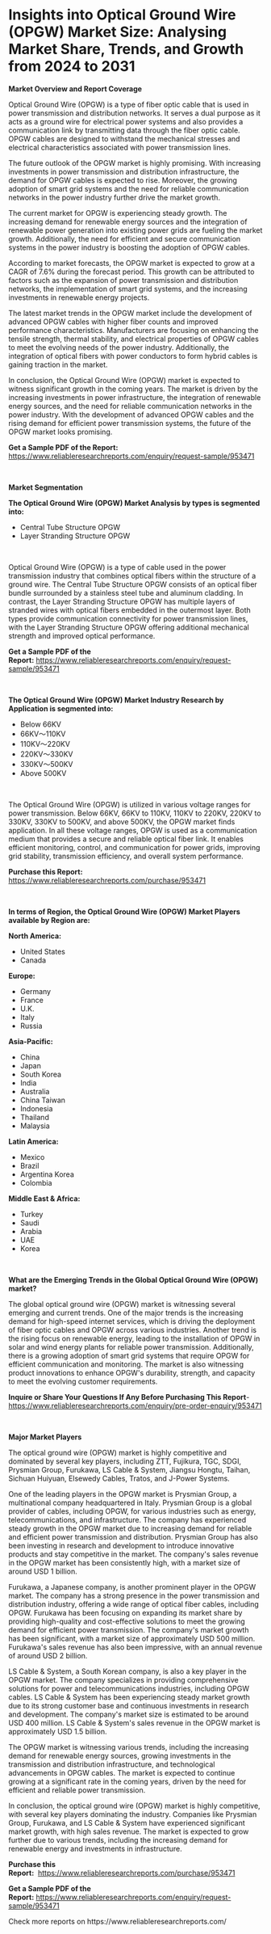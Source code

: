 <p><h1>Insights into Optical Ground Wire (OPGW) Market Size: Analysing Market Share, Trends, and Growth from 2024 to 2031</h1></p><p><strong>Market Overview and Report Coverage</strong></p>
<p><p>Optical Ground Wire (OPGW) is a type of fiber optic cable that is used in power transmission and distribution networks. It serves a dual purpose as it acts as a ground wire for electrical power systems and also provides a communication link by transmitting data through the fiber optic cable. OPGW cables are designed to withstand the mechanical stresses and electrical characteristics associated with power transmission lines.</p><p>The future outlook of the OPGW market is highly promising. With increasing investments in power transmission and distribution infrastructure, the demand for OPGW cables is expected to rise. Moreover, the growing adoption of smart grid systems and the need for reliable communication networks in the power industry further drive the market growth.</p><p>The current market for OPGW is experiencing steady growth. The increasing demand for renewable energy sources and the integration of renewable power generation into existing power grids are fueling the market growth. Additionally, the need for efficient and secure communication systems in the power industry is boosting the adoption of OPGW cables.</p><p>According to market forecasts, the OPGW market is expected to grow at a CAGR of 7.6% during the forecast period. This growth can be attributed to factors such as the expansion of power transmission and distribution networks, the implementation of smart grid systems, and the increasing investments in renewable energy projects.</p><p>The latest market trends in the OPGW market include the development of advanced OPGW cables with higher fiber counts and improved performance characteristics. Manufacturers are focusing on enhancing the tensile strength, thermal stability, and electrical properties of OPGW cables to meet the evolving needs of the power industry. Additionally, the integration of optical fibers with power conductors to form hybrid cables is gaining traction in the market.</p><p>In conclusion, the Optical Ground Wire (OPGW) market is expected to witness significant growth in the coming years. The market is driven by the increasing investments in power infrastructure, the integration of renewable energy sources, and the need for reliable communication networks in the power industry. With the development of advanced OPGW cables and the rising demand for efficient power transmission systems, the future of the OPGW market looks promising.</p></p>
<p><strong>Get a Sample PDF of the Report:</strong> <a href="https://www.reliableresearchreports.com/enquiry/request-sample/953471">https://www.reliableresearchreports.com/enquiry/request-sample/953471</a></p>
<p>&nbsp;</p>
<p><strong>Market Segmentation</strong></p>
<p><strong>The Optical Ground Wire (OPGW) Market Analysis by types is segmented into:</strong></p>
<p><ul><li>Central Tube Structure OPGW</li><li>Layer Stranding Structure OPGW</li></ul></p>
<p>&nbsp;</p>
<p><p>Optical Ground Wire (OPGW) is a type of cable used in the power transmission industry that combines optical fibers within the structure of a ground wire. The Central Tube Structure OPGW consists of an optical fiber bundle surrounded by a stainless steel tube and aluminum cladding. In contrast, the Layer Stranding Structure OPGW has multiple layers of stranded wires with optical fibers embedded in the outermost layer. Both types provide communication connectivity for power transmission lines, with the Layer Stranding Structure OPGW offering additional mechanical strength and improved optical performance.</p></p>
<p><strong>Get a Sample PDF of the Report:</strong>&nbsp;<a href="https://www.reliableresearchreports.com/enquiry/request-sample/953471">https://www.reliableresearchreports.com/enquiry/request-sample/953471</a></p>
<p>&nbsp;</p>
<p><strong>The Optical Ground Wire (OPGW) Market Industry Research by Application is segmented into:</strong></p>
<p><ul><li>Below 66KV</li><li>66KV〜110KV</li><li>110KV〜220KV</li><li>220KV〜330KV</li><li>330KV〜500KV</li><li>Above 500KV</li></ul></p>
<p>&nbsp;</p>
<p><p>The Optical Ground Wire (OPGW) is utilized in various voltage ranges for power transmission. Below 66KV, 66KV to 110KV, 110KV to 220KV, 220KV to 330KV, 330KV to 500KV, and above 500KV, the OPGW market finds application. In all these voltage ranges, OPGW is used as a communication medium that provides a secure and reliable optical fiber link. It enables efficient monitoring, control, and communication for power grids, improving grid stability, transmission efficiency, and overall system performance.</p></p>
<p><strong>Purchase this Report:</strong>&nbsp; <a href="https://www.reliableresearchreports.com/purchase/953471">https://www.reliableresearchreports.com/purchase/953471</a></p>
<p>&nbsp;</p>
<p><strong>In terms of Region, the Optical Ground Wire (OPGW) Market Players available by Region are:</strong></p>
<p>
    <p> <strong> North America: </strong>
        <ul>
            <li>United States</li>
            <li>Canada</li>
        </ul>
        </p> 
    <p> <strong> Europe: </strong>
        <ul>
            <li>Germany</li>
            <li>France</li>
            <li>U.K.</li>
            <li>Italy</li>
            <li>Russia</li>
        </ul>
        </p> 
    <p> <strong> Asia-Pacific: </strong>
        <ul>
            <li>China</li>
            <li>Japan</li>
            <li>South Korea</li>
            <li>India</li>
            <li>Australia</li>
            <li>China Taiwan</li>
            <li>Indonesia</li>
            <li>Thailand</li>
            <li>Malaysia</li>
        </ul>
        </p> 
    <p> <strong> Latin America: </strong>
        <ul>
            <li>Mexico</li>
            <li>Brazil</li>
            <li>Argentina Korea</li>
            <li>Colombia</li>
        </ul>
        </p> 
    <p> <strong> Middle East & Africa: </strong>
        <ul>
            <li>Turkey</li>
            <li>Saudi</li>
            <li>Arabia</li>
            <li>UAE</li>
            <li>Korea</li>
        </ul>
    </p>
    </p>
<p>&nbsp;</p>
<p><strong>What are the Emerging Trends in the Global Optical Ground Wire (OPGW) market?</strong></p>
<p><p>The global optical ground wire (OPGW) market is witnessing several emerging and current trends. One of the major trends is the increasing demand for high-speed internet services, which is driving the deployment of fiber optic cables and OPGW across various industries. Another trend is the rising focus on renewable energy, leading to the installation of OPGW in solar and wind energy plants for reliable power transmission. Additionally, there is a growing adoption of smart grid systems that require OPGW for efficient communication and monitoring. The market is also witnessing product innovations to enhance OPGW's durability, strength, and capacity to meet the evolving customer requirements.</p></p>
<p><strong>Inquire or Share Your Questions If Any Before Purchasing This Report</strong>- <a href="https://www.reliableresearchreports.com/enquiry/pre-order-enquiry/953471">https://www.reliableresearchreports.com/enquiry/pre-order-enquiry/953471</a></p>
<p>&nbsp;</p>
<p><strong>Major Market Players</strong></p>
<p><p>The optical ground wire (OPGW) market is highly competitive and dominated by several key players, including ZTT, Fujikura, TGC, SDGI, Prysmian Group, Furukawa, LS Cable & System, Jiangsu Hongtu, Taihan, Sichuan Huiyuan, Elsewedy Cables, Tratos, and J-Power Systems.</p><p>One of the leading players in the OPGW market is Prysmian Group, a multinational company headquartered in Italy. Prysmian Group is a global provider of cables, including OPGW, for various industries such as energy, telecommunications, and infrastructure. The company has experienced steady growth in the OPGW market due to increasing demand for reliable and efficient power transmission and distribution. Prysmian Group has also been investing in research and development to introduce innovative products and stay competitive in the market. The company's sales revenue in the OPGW market has been consistently high, with a market size of around USD 1 billion.</p><p>Furukawa, a Japanese company, is another prominent player in the OPGW market. The company has a strong presence in the power transmission and distribution industry, offering a wide range of optical fiber cables, including OPGW. Furukawa has been focusing on expanding its market share by providing high-quality and cost-effective solutions to meet the growing demand for efficient power transmission. The company's market growth has been significant, with a market size of approximately USD 500 million. Furukawa's sales revenue has also been impressive, with an annual revenue of around USD 2 billion.</p><p>LS Cable & System, a South Korean company, is also a key player in the OPGW market. The company specializes in providing comprehensive solutions for power and telecommunications industries, including OPGW cables. LS Cable & System has been experiencing steady market growth due to its strong customer base and continuous investments in research and development. The company's market size is estimated to be around USD 400 million. LS Cable & System's sales revenue in the OPGW market is approximately USD 1.5 billion.</p><p>The OPGW market is witnessing various trends, including the increasing demand for renewable energy sources, growing investments in the transmission and distribution infrastructure, and technological advancements in OPGW cables. The market is expected to continue growing at a significant rate in the coming years, driven by the need for efficient and reliable power transmission.</p><p>In conclusion, the optical ground wire (OPGW) market is highly competitive, with several key players dominating the industry. Companies like Prysmian Group, Furukawa, and LS Cable & System have experienced significant market growth, with high sales revenue. The market is expected to grow further due to various trends, including the increasing demand for renewable energy and investments in infrastructure.</p></p>
<p><strong>Purchase this Report:</strong>&nbsp;&nbsp;<a href="https://www.reliableresearchreports.com/purchase/953471">https://www.reliableresearchreports.com/purchase/953471</a></p>
<p></p>
<p><strong>Get a Sample PDF of the Report:</strong>&nbsp;<a href="https://www.reliableresearchreports.com/enquiry/request-sample/953471">https://www.reliableresearchreports.com/enquiry/request-sample/953471</a></p>
<p>Check more reports on https://www.reliableresearchreports.com/</p>